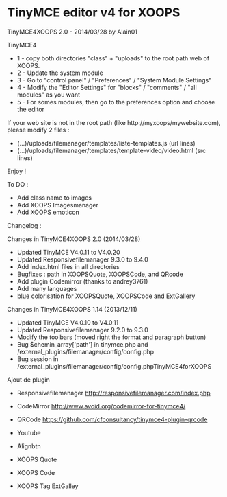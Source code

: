 TinyMCE editor v4 for XOOPS
==============================================================
TinyMCE4XOOPS 2.0 - 2014/03/28
by Alain01

TinyMCE4

- 1 - copy both directories "class" + "uploads" to the root path web of XOOPS.
- 2 - Update the system module
- 3 - Go to "control panel" / "Preferences" / "System Module Settings"
- 4 - Modify the "Editor Settings" for "blocks" / "comments" / "all modules" as you want
- 5 - For somes modules, then go to the preferences option and choose the editor

If your web site is not in the root path (like http://myxoops/mywebsite.com), please modify 2 files : 

- (...)/uploads/filemanager/templates/liste-templates.js (url lines)
- (...)/uploads/filemanager/templates/template-video/video.html (src lines)
 
Enjoy !

To DO : 
- Add class name to images
- Add XOOPS Imagesmanager
- Add XOOPS emoticon

Changelog :

Changes in TinyMCE4XOOPS 2.0 (2014/03/28)
- Updated TinyMCE V4.0.11 to V4.0.20
- Updated Responsivefilemanager 9.3.0 to 9.4.0
- Add index.html files in all directories
- Bugfixes : path in XOOPSQuote, XOOPSCode, and QRcode
- Add plugin Codemirror (thanks to andrey3761)
- Add many languages
- blue colorisation for XOOPSQuote, XOOPSCode and ExtGallery

Changes in TinyMCE4XOOPS 1.14 (2013/12/11)
- Updated TinyMCE V4.0.10 to V4.0.11
- Updated Responsivefilemanager 9.2.0 to 9.3.0
- Modify the toolbars (moved right the format and paragraph button)
- Bug $chemin_array['path'] in tinymce.php and /external_plugins/filemanager/config/config.php
- Bug session in /external_plugins/filemanager/config/config.phpTinyMCE4forXOOPS

Ajout de plugin  
- Responsivefilemanager
http://responsivefilemanager.com/index.php

- CodeMirror
http://www.avoid.org/codemirror-for-tinymce4/

- QRCode
https://github.com/cfconsultancy/tinymce4-plugin-qrcode

- Youtube 

- Alignbtn

- XOOPS Quote

- XOOPS Code

- XOOPS Tag ExtGalley
